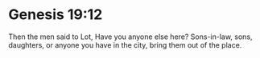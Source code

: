 # Genesis 19:12

Then the men said to Lot, Have you anyone else here? Sons-in-law, sons, daughters, or anyone you have in the city, bring them out of the place.
